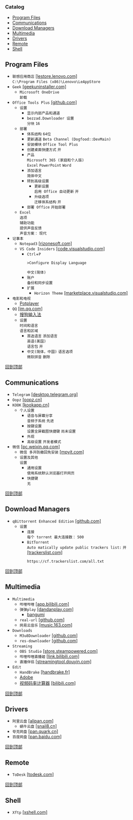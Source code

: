### Catalog
- [Program Files](#program-files)
- [Communications](#communications)
- [Download Managers](#download-managers)
- [Multimedia](#multimedia)
- [Drivers](#drivers)
- [Remote](#remote)
- [Shell]()
## Program Files
* `联想应用商店` [[lestore.lenovo.com]](https://lestore.lenovo.com/)  
`C:\Program Files (x86)\Lenovo\LeAppStore`
* `Geek` [[geekuninstaller.com]](https://geekuninstaller.com/)
  * `Microsoft OneDrive`  
`卸载`
* `Office Tools Plus` [[github.com]](https://github.com/YerongAI/Office-Tool/releases/)
  * `设置`  
    * `显示内部产品和通道`
    * `bezzad.Downloader 设置`  
`分块` `16`
  * `部署`
    * `体系结构` `64位`
    * `更新通道` `Beta Channel (Dogfood::DevMain)`
    * `安装模块` `Office Tool Plus`
    * `创建桌面快捷方式` `开`
    * `产品`  
`Microsoft 365 (家庭和个人版)`  
`Excel` `PowerPoint` `Word`
    * `添加语言`  
`简体中文`
    * `转到高级设置`
      * `更新设置`  
`启用 Office 自动更新` `开`
      * `升级选项`  
`迁移体系结构` `开`
    * `部署 Office` `开始部署`
  * `Excel`  
`选项`  
`辅助功能`  
`提供声音反馈`  
`声音方案：` `现代`
* `记事本`
  * `Notepad3` [[rizonesoft.com]](https://www.rizonesoft.com/downloads/notepad3/)
  * `VS Code Insiders` [[code.visualstudio.com]](https://code.visualstudio.com/insiders/)
    * `Ctrl`+`P`  
      ```
      >Configure Display Language
      ```
      `中文(简体)`
    * `账户`  
`备份和同步设置`
    * `扩展`
      * `Horizon Theme` [[marketplace.visualstudio.com]](https://marketplace.visualstudio.com/items?itemName=alexandernanberg.horizon-theme-vscode)
* `电影和电视`
  * [Potplayer](/windows/program-files/potplayer.md)
* `QQ` [[im.qq.com]](https://im.qq.com/pcqq/index.shtml)
  * [搜狗输入法](/windows/program-files/sogou.md)
  * `设置`  
`时间和语言`  
`语言和区域`  
    * `首选语言` `添加语言`  
`英语(美国)`  
`语言包` `开`
    * `中文(简体，中国)` `语言选项`  
`微软拼音` `删除`

[回到顶部](#catalog)
## Communications
* `Telegram` [[desktop.telegram.org]](https://desktop.telegram.org/)
* `Oopz` [[oopz.cn]](https://oopz.cn/)
* `KOOK` [[kookapp.cn]](https://www.kookapp.cn/)
  * `个人设置`
    * `语音与屏幕分享`  
`音频子系统` `先进`
    * `按键设置`  
`设置全屏截图快捷键` `尚未设置`
    * `外观`
    * `高级设置` `开发者模式`
* `微信` [[pc.weixin.qq.com]](https://pc.weixin.qq.com/)
  * `微信 多开防撤回免安装` [[mpyit.com]](https://mpyit.com/wechat.html)
  * `设置及其他`  
`设置`
    * `通用设置`  
`使用系统默认浏览器打开网页`
    * `快捷键`  
`无`

[回到顶部](#catalog)
## Download Managers
* `qBittorrent Enhanced Edition` [[github.com]](https://github.com/c0re100/qBittorrent-Enhanced-Edition/releases)
  * `设置`
    * `连接`  
`每个 torrent 最大连接数：` `500`
    * `BitTorrent`  
`Auto matically update public trackers list:` `开` [[trackerslist.com]](https://trackerslist.com/#/zh)
      ```
      https://cf.trackerslist.com/all.txt
      ```

[回到顶部](#catalog)
## Multimedia
* `Multimedia`
  * `哔哩哔哩` [[app.bilibili.com]](https://app.bilibili.com/)
  * `弹弹play` [[dandanplay.com]](https://www.dandanplay.com/)
    * [bangumi](/windows/program-files/bangumi.md)
  * `real-url` [[github.com]](https://github.com/wbt5/real-url)
  * `网易云音乐` [[music.163.com]](https://music.163.com/#/download)
* `Downloads`
  * `M3u8Downloader` [[github.com]](https://github.com/Harlan-H/M3u8Downloader_H/releases)
  * `res-downloader` [[github.com]](https://github.com/putyy/res-downloader/releases)
* `Streaming`
  * `OBS Studio` [[store.steampowered.com]](https://store.steampowered.com/app/1905180/OBS_Studio/)
  * `哔哩哔哩直播姬` [[link.bilibili.com]](https://link.bilibili.com/p/eden/download#/web)
  * `直播伴侣` [[streamingtool.douyin.com]](https://streamingtool.douyin.com/)
* `Edit`
  * `HandBrake` [[handbrake.fr]](https://handbrake.fr/)
  * [Adobe](/windows/program-files/adobe.md)
  * [视频码率计算器](/windows/program-files/码率计算器.html) [[bilibili.com]](https://www.bilibili.com/video/BV1Np4y197nb/?vd_source=85eeb932842b5b15ade257caaa4a9ba8)

[回到顶部](#catalog)
## Drivers
* `阿里云盘` [[alipan.com]](https://www.alipan.com/)
  * `蜗牛云盘` [[snail8.cn]](https://snail8.cn/html/index.html)
* `夸克网盘` [[pan.quark.cn]](https://pan.quark.cn/list#/list/all)
* `百度网盘` [[pan.baidu.com]](https://pan.baidu.com/download#win)

[回到顶部](#catalog)
## Remote
* `ToDesk` [[todesk.com]](https://www.todesk.com/download.html)

[回到顶部](#catalog)
## Shell
* `Xftp` [[xshell.com]](https://www.xshell.com/zh/version-8-open-beta/)